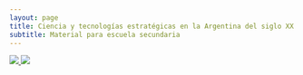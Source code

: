 ```yaml
---
layout: page
title: Ciencia y tecnologías estratégicas en la Argentina del siglo XX
subtitle: Material para escuela secundaria
---
```


<a href="{{ site.url }}/divulgación/CyTenArgXX/diapositivas.pdf">
    <img class="avatar-img" src="{{ site.url }}/divulgación/CyTenArgXX/diapositivas.png" />
</a>

<a href="{{ site.url }}divulgación/CyTenArgXX/línea de tiempo.pdf">
    <img class="avatar-img" src="{{ site.url }}divulgación/CyTenArgXX/línea de tiempo.png" />
</a>

